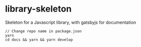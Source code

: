 # library-skeleton
Skeleton for a Javascript library, with gatsbyjs for documentation

```
// Change repo name in package.json
yarn
cd docs && yarn && yarn develop
```
